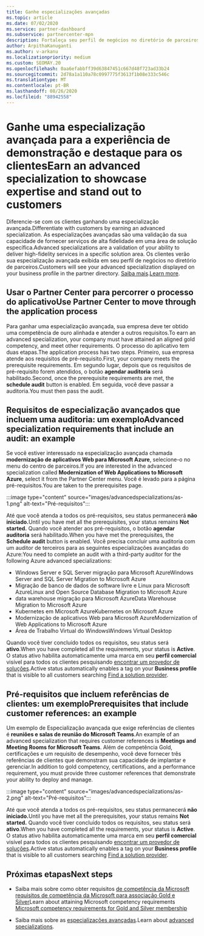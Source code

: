 ```yaml
---
title: Ganhe especializações avançadas
ms.topic: article
ms.date: 07/02/2020
ms.service: partner-dashboard
ms.subservice: partnercenter-mpn
description: Fortaleça seu perfil de negócios no diretório de parceiros. Saiba como obter especializações avançadas junto com suas competências Gold/Silver.
author: ArpithaKanuganti
ms.author: v-arkanu
ms.localizationpriority: medium
ms.custom: SEOMAY.20
ms.openlocfilehash: 0aa6efabbff39d63847451c667d48f723ad33b24
ms.sourcegitcommit: 2d78a1a110a78c0997775f3613f1b08e333c546c
ms.translationtype: MT
ms.contentlocale: pt-BR
ms.lasthandoff: 08/26/2020
ms.locfileid: "88942558"
---
```

# <a name="earn-an-advanced-specialization-to-showcase-expertise-and-stand-out-to-customers"></a><span data-ttu-id="ed1f5-104">Ganhe uma especialização avançada para a experiência de demonstração e destaque para os clientes</span><span class="sxs-lookup"><span data-stu-id="ed1f5-104">Earn an advanced specialization to showcase expertise and stand out to customers</span></span> 

<span data-ttu-id="ed1f5-105">Diferencie-se com os clientes ganhando uma especialização avançada.</span><span class="sxs-lookup"><span data-stu-id="ed1f5-105">Differentiate with customers by earning an advanced specialization.</span></span> <span data-ttu-id="ed1f5-106">As especializações avançadas são uma validação da sua capacidade de fornecer serviços de alta fidelidade em uma área de solução específica.</span><span class="sxs-lookup"><span data-stu-id="ed1f5-106">Advanced specializations are a validation of your ability to deliver high-fidelity services in a specific solution area.</span></span> <span data-ttu-id="ed1f5-107">Os clientes verão sua especialização avançada exibida em seu perfil de negócios no diretório de parceiros.</span><span class="sxs-lookup"><span data-stu-id="ed1f5-107">Customers will see your advanced specialization displayed on your business profile in the partner directory.</span></span> <span data-ttu-id="ed1f5-108">[Saiba mais](https://partner.microsoft.com/membership/advanced-specialization).</span><span class="sxs-lookup"><span data-stu-id="ed1f5-108">[Learn more](https://partner.microsoft.com/membership/advanced-specialization).</span></span>

## <a name="use-partner-center-to-move-through-the-application-process"></a><span data-ttu-id="ed1f5-109">Usar o Partner Center para percorrer o processo do aplicativo</span><span class="sxs-lookup"><span data-stu-id="ed1f5-109">Use Partner Center to move through the application process</span></span>

<span data-ttu-id="ed1f5-110">Para ganhar uma especialização avançada, sua empresa deve ter obtido uma competência de ouro alinhada e atender a outros requisitos.</span><span class="sxs-lookup"><span data-stu-id="ed1f5-110">To earn an advanced specialization, your company must have attained an aligned gold competency, and meet other requirements.</span></span> <span data-ttu-id="ed1f5-111">O processo do aplicativo tem duas etapas.</span><span class="sxs-lookup"><span data-stu-id="ed1f5-111">The application process has two steps.</span></span> <span data-ttu-id="ed1f5-112">Primeiro, sua empresa atende aos requisitos de pré-requisito.</span><span class="sxs-lookup"><span data-stu-id="ed1f5-112">First, your company meets the prerequisite requirements.</span></span> <span data-ttu-id="ed1f5-113">Em segundo lugar, depois que os requisitos de pré-requisito forem atendidos, o botão **agendar auditoria** será habilitado.</span><span class="sxs-lookup"><span data-stu-id="ed1f5-113">Second, once the prerequisite requirements are met, the **schedule audit** button is enabled.</span></span> <span data-ttu-id="ed1f5-114">Em seguida, você deve passar a auditoria.</span><span class="sxs-lookup"><span data-stu-id="ed1f5-114">You must then pass the audit.</span></span> 

## <a name="advanced-specialization-requirements-that-include-an-audit-an-example"></a><span data-ttu-id="ed1f5-115">Requisitos de especialização avançados que incluem uma auditoria: um exemplo</span><span class="sxs-lookup"><span data-stu-id="ed1f5-115">Advanced specialization requirements that include an audit: an example</span></span>

<span data-ttu-id="ed1f5-116">Se você estiver interessado na especialização avançada chamada **modernização de aplicativos Web para Microsoft Azure**, selecione-o no menu do centro de parceiros.</span><span class="sxs-lookup"><span data-stu-id="ed1f5-116">If you are interested in the advanced specialization called **Modernization of Web Applications to Microsoft Azure**, select it from the Partner Center menu.</span></span> <span data-ttu-id="ed1f5-117">Você é levado para a página pré-requisitos.</span><span class="sxs-lookup"><span data-stu-id="ed1f5-117">You are taken to the prerequisites page.</span></span>

:::image type="content" source="images/advancedspecializations/as-1.png" alt-text="Pré-requisitos":::


<span data-ttu-id="ed1f5-119">Até que você atenda a todos os pré-requisitos, seu status permanecerá **não iniciado.**</span><span class="sxs-lookup"><span data-stu-id="ed1f5-119">Until you have met all the prerequisites, your status remains **Not started.**</span></span> <span data-ttu-id="ed1f5-120">Quando você atender aos pré-requisitos, o botão **agendar auditoria** será habilitado.</span><span class="sxs-lookup"><span data-stu-id="ed1f5-120">When you have met the prerequisites, the **Schedule audit** button is enabled.</span></span> <span data-ttu-id="ed1f5-121">Você precisa concluir uma auditoria com um auditor de terceiros para as seguintes especializações avançadas do Azure:</span><span class="sxs-lookup"><span data-stu-id="ed1f5-121">You need to complete an audit with a third-party auditor for the following Azure advanced specializations:</span></span>
 
- <span data-ttu-id="ed1f5-122">Windows Server e SQL Server migração para Microsoft Azure</span><span class="sxs-lookup"><span data-stu-id="ed1f5-122">Windows Server and SQL Server Migration to Microsoft Azure</span></span>
- <span data-ttu-id="ed1f5-123">Migração de banco de dados de software livre e Linux para Microsoft Azure</span><span class="sxs-lookup"><span data-stu-id="ed1f5-123">Linux and Open Source Database Migration to Microsoft Azure</span></span>
- <span data-ttu-id="ed1f5-124">data warehouse migração para Microsoft Azure</span><span class="sxs-lookup"><span data-stu-id="ed1f5-124">Data Warehouse Migration to Microsoft Azure</span></span>
- <span data-ttu-id="ed1f5-125">Kubernetes em Microsoft Azure</span><span class="sxs-lookup"><span data-stu-id="ed1f5-125">Kubernetes on Microsoft Azure</span></span>
- <span data-ttu-id="ed1f5-126">Modernização de aplicativos Web para Microsoft Azure</span><span class="sxs-lookup"><span data-stu-id="ed1f5-126">Modernization of Web Applications to Microsoft Azure</span></span>
- <span data-ttu-id="ed1f5-127">Área de Trabalho Virtual do Windows</span><span class="sxs-lookup"><span data-stu-id="ed1f5-127">Windows Virtual Desktop</span></span>


<span data-ttu-id="ed1f5-128">Quando você tiver concluído todos os requisitos, seu status será **ativo**.</span><span class="sxs-lookup"><span data-stu-id="ed1f5-128">When you have completed all the requirements, your status is **Active**.</span></span> <span data-ttu-id="ed1f5-129">O status ativo habilita automaticamente uma marca em seu **perfil comercial** visível para todos os clientes pesquisando [encontrar um provedor de soluções](https://www.microsoft.com/solution-providers/home).</span><span class="sxs-lookup"><span data-stu-id="ed1f5-129">Active status automatically enables a tag on your **Business profile** that is visible to all customers searching [Find a solution provider](https://www.microsoft.com/solution-providers/home).</span></span>

## <a name="prerequisites-that-include-customer-references-an-example"></a><span data-ttu-id="ed1f5-130">Pré-requisitos que incluem referências de clientes: um exemplo</span><span class="sxs-lookup"><span data-stu-id="ed1f5-130">Prerequisites that include customer references: an example</span></span>

<span data-ttu-id="ed1f5-131">Um exemplo de Especialização avançada que exige referências de clientes é **reuniões e salas de reunião do Microsoft Teams**.</span><span class="sxs-lookup"><span data-stu-id="ed1f5-131">An example of an advanced specialization that requires customer references is **Meetings and Meeting Rooms for Microsoft Teams**.</span></span> <span data-ttu-id="ed1f5-132">Além de competência Gold, certificações e um requisito de desempenho, você deve fornecer três referências de clientes que demonstram sua capacidade de implantar e gerenciar.</span><span class="sxs-lookup"><span data-stu-id="ed1f5-132">In addition to gold competency, certifications, and a performance requirement, you must provide three customer references that demonstrate your ability to deploy and manage.</span></span>

:::image type="content" source="images/advancedspecializations/as-2.png" alt-text="Pré-requisitos":::

<span data-ttu-id="ed1f5-134">Até que você atenda a todos os pré-requisitos, seu status permanecerá **não iniciado.**</span><span class="sxs-lookup"><span data-stu-id="ed1f5-134">Until you have met all the prerequisites, your status remains **Not started.**</span></span> <span data-ttu-id="ed1f5-135">Quando você tiver concluído todos os requisitos, seu status será **ativo**.</span><span class="sxs-lookup"><span data-stu-id="ed1f5-135">When you have completed all the requirements, your status is **Active**.</span></span> <span data-ttu-id="ed1f5-136">O status ativo habilita automaticamente uma marca em seu **perfil comercial** visível para todos os clientes pesquisando [encontrar um provedor de soluções](https://www.microsoft.com/solution-providers/home).</span><span class="sxs-lookup"><span data-stu-id="ed1f5-136">Active status automatically enables a tag on your **Business profile** that is visible to all customers searching [Find a solution provider](https://www.microsoft.com/solution-providers/home).</span></span>

## <a name="next-steps"></a><span data-ttu-id="ed1f5-137">Próximas etapas</span><span class="sxs-lookup"><span data-stu-id="ed1f5-137">Next steps</span></span>

- <span data-ttu-id="ed1f5-138">Saiba mais sobre como obter requisitos [de competência da Microsoft requisitos de competência da Microsoft para associação Gold e Silver](learn-about-competencies.md)</span><span class="sxs-lookup"><span data-stu-id="ed1f5-138">Learn about attaining Microsoft competency requirements [Microsoft competency requirements for Gold and Silver membership](learn-about-competencies.md)</span></span>

- <span data-ttu-id="ed1f5-139">Saiba mais sobre as [especializações avançadas](https://partner.microsoft.com/membership/advanced-specialization).</span><span class="sxs-lookup"><span data-stu-id="ed1f5-139">Learn about [advanced specializations](https://partner.microsoft.com/membership/advanced-specialization).</span></span>
